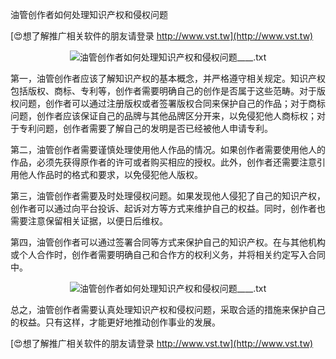 油管创作者如何处理知识产权和侵权问题

[😍想了解推广相关软件的朋友请登录 http://www.vst.tw](http://www.vst.tw)

 <center><img src="https://vst.tw/MP4/tuiguang/png/6.png" alt="油管创作者如何处理知识产权和侵权问题____.txt"></center>

第一，油管创作者应该了解知识产权的基本概念，并严格遵守相关规定。知识产权包括版权、商标、专利等，创作者需要明确自己的创作是否属于这些范畴。对于版权问题，创作者可以通过注册版权或者签署版权合同来保护自己的作品；对于商标问题，创作者应该保证自己的品牌与其他品牌区分开来，以免侵犯他人商标权；对于专利问题，创作者需要了解自己的发明是否已经被他人申请专利。

第二，油管创作者需要谨慎处理使用他人作品的情况。如果创作者需要使用他人的作品，必须先获得原作者的许可或者购买相应的授权。此外，创作者还需要注意引用他人作品时的格式和要求，以免侵犯他人版权。

第三，油管创作者需要及时处理侵权问题。如果发现他人侵犯了自己的知识产权，创作者可以通过向平台投诉、起诉对方等方式来维护自己的权益。同时，创作者也需要注意保留相关证据，以便日后维权。

第四，油管创作者可以通过签署合同等方式来保护自己的知识产权。在与其他机构或个人合作时，创作者需要明确自己和合作方的权利义务，并将相关约定写入合同中。

 <center><img src="https://vst.tw/MP4/tuiguang/png/3.png" alt="油管创作者如何处理知识产权和侵权问题____.txt"></center>

总之，油管创作者需要认真处理知识产权和侵权问题，采取合适的措施来保护自己的权益。只有这样，才能更好地推动创作事业的发展。

[😍想了解推广相关软件的朋友请登录 http://www.vst.tw](http://www.vst.tw)



